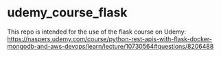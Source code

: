 # udemy_course_flask
This repo is intended for the use of the flask course on Udemy: https://naspers.udemy.com/course/python-rest-apis-with-flask-docker-mongodb-and-aws-devops/learn/lecture/10730564#questions/8206488

